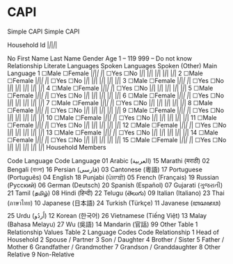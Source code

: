 # CAPI
Simple CAPI
Simple CAPI

Household Id |_|_|_|_|

No	First Name	Last Name	Gender	Age
1 – 119
999 – Do not know	Relationship 	Literate	Languages Spoken 	Languages Spoken (Other)	Main Language
1			☐Male ☐Female
|_|_|_|	|_|	☐Yes ☐No
|_|_| 	|_|_| 	|_|_| 	|_|_| 		|_|_|
2			☐Male ☐Female
|_|_|_|	|_|	☐Yes ☐No
|_|_| 	|_|_| 	|_|_| 	|_|_| 		|_|_|
3			☐Male ☐Female
|_|_|_|	|_|	☐Yes ☐No
|_|_| 	|_|_| 	|_|_| 	|_|_| 		|_|_|
4			☐Male ☐Female
|_|_|_|	|_|	☐Yes ☐No
|_|_| 	|_|_| 	|_|_| 	|_|_| 		|_|_|
5			☐Male ☐Female
|_|_|_|	|_|	☐Yes ☐No
|_|_| 	|_|_| 	|_|_| 	|_|_| 		|_|_|
6			☐Male ☐Female
|_|_|_|	|_|	☐Yes ☐No
|_|_| 	|_|_| 	|_|_| 	|_|_| 		|_|_|
7			☐Male ☐Female
|_|_|_|	|_|	☐Yes ☐No
|_|_| 	|_|_| 	|_|_| 	|_|_| 		|_|_|
8			☐Male ☐Female
|_|_|_|	|_|	☐Yes ☐No
|_|_| 	|_|_| 	|_|_| 	|_|_| 		|_|_|
9			☐Male ☐Female
|_|_|_|	|_|	☐Yes ☐No
|_|_| 	|_|_| 	|_|_| 	|_|_| 		|_|_|
10			☐Male ☐Female
|_|_|_|	|_|	☐Yes ☐No
|_|_| 	|_|_| 	|_|_| 	|_|_| 		|_|_|
11			☐Male ☐Female
|_|_|_|	|_|	☐Yes ☐No
|_|_| 	|_|_| 	|_|_| 	|_|_| 		|_|_|
12			☐Male ☐Female
|_|_|_|	|_|	☐Yes ☐No
|_|_| 	|_|_| 	|_|_| 	|_|_| 		|_|_|
13			☐Male ☐Female
|_|_|_|	|_|	☐Yes ☐No
|_|_| 	|_|_| 	|_|_| 	|_|_| 		|_|_|
14			☐Male ☐Female
|_|_|_|	|_|	☐Yes ☐No
|_|_| 	|_|_| 	|_|_| 	|_|_| 		|_|_|
15			☐Male ☐Female
|_|_|_|	|_|	☐Yes ☐No
|_|_| 	|_|_| 	|_|_| 	|_|_| 		|_|_|
Household Members 

                                                                                                                   
Code	Language	Code	Language
01	Arabic (العربية)	15	Marathi (मराठी)
02	Bengali (বাংলা)	16	Persian (فارسی)
03	Cantonese (粵語)	17	Portuguese (Português)
04	English	18	Punjabi (ਪੰਜਾਬੀ)
05	French (Français)	19	Russian (Русский)
06	German (Deutsch)	20	Spanish (Español)
07	Gujarati (ગુજરાતી)	21	Tamil (தமிழ்)
08	Hindi (हिन्दी)	22	Telugu (తెలుగు)
09	Italian (Italiano)	23	Thai (ภาษาไทย)
10	Japanese (日本語)	24	Turkish (Türkçe)
11	Javanese (ꦧꦱꦗꦮ)	25	Urdu (اُردُو)
12	Korean (한국어)	26	Vietnamese (Tiếng Việt)
13	Malay (Bahasa Melayu)	27	Wu (吳語)
14	Mandarin (官話)	99	Other
 Table 1 Relationship Values                                                                                  Table 2 Language Codes
Code	Relationship
1	Head of Household
2	Spouse / Partner
3	Son / Daughter
4	Brother / Sister
5	Father / Mother
6	Grandfather / Grandmother
7	Grandson / Granddaughter
8	Other Relative
9	Non-Relative



